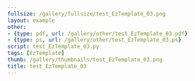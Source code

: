```yaml
---
fullsize: /gallery/fullsize/test_EzTemplate_03.png
layout: example
other:
- {type: pdf, url: /gallery/other/test_EzTemplate_03.pdf}
- {type: ps, url: /gallery/other/test_EzTemplate_03.ps}
script: test_EzTemplate_03.py
tags: [EzTemplate]
thumb: /gallery/thumbnails/test_EzTemplate_03.png
title: test_EzTemplate_03
---
```

